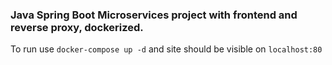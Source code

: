 ### Java Spring Boot Microservices project with frontend and reverse proxy, dockerized.
To run use `docker-compose up -d`
and site should be visible on `localhost:80`
